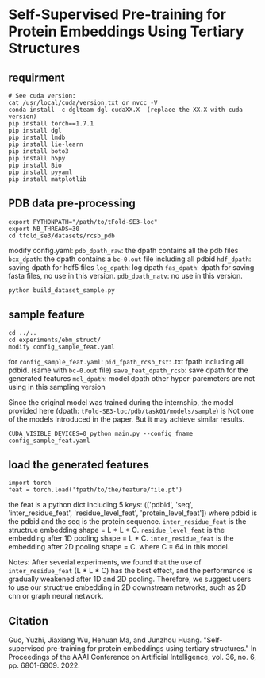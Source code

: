 
# Self-Supervised Pre-training for Protein Embeddings Using Tertiary Structures

## requirment
```
# See cuda version:
cat /usr/local/cuda/version.txt or nvcc -V
conda install -c dglteam dgl-cudaXX.X  (replace the XX.X with cuda version)
pip install torch==1.7.1
pip install dgl
pip install lmdb
pip install lie-learn
pip install boto3
pip install h5py
pip install Bio
pip install pyyaml
pip install matplotlib
```

## PDB data pre-processing
```
export PYTHONPATH="/path/to/tFold-SE3-loc"
export NB_THREADS=30
cd tfold_se3/datasets/rcsb_pdb
```
modify config.yaml: 
`pdb_dpath_raw`: the dpath contains all the pdb files 
`bcx_dpath`: the dpath contains a `bc-0.out` file including all pdbid
`hdf_dpath`: saving dpath for hdf5 files
`log_dpath`: log dpath
`fas_dpath`: dpath for saving fasta files, no use in this version.
`pdb_dpath_natv`: no use in this version.
```
python build_dataset_sample.py
```

<!-- ## pre-training
```
cd tfold_se3/experiments/ebm_struct
modify config.yaml 
CUDA_VISIBLE_DEVICES=0 python main.py --config_fname config.yaml

``` -->
<!-- ## fine-tunning

 -->


## sample feature

```
cd ../..
cd experiments/ebm_struct/
modify config_sample_feat.yaml
```
for `config_sample_feat.yaml`:
`pid_fpath_rcsb_tst`: .txt fpath including all pdbid. (same with `bc-0.out` file)
`save_feat_dpath_rcsb`: save dpath for the generated features
`mdl_dpath`: model dpath
other hyper-paremeters are not using in this sampling version

Since the original model was trained during the internship, the model provided here (dpath: `tFold-SE3-loc/pdb/task01/models/sample`) is Not one of the models introduced in the paper. But it may achieve similar results.

```
CUDA_VISIBLE_DEVICES=0 python main.py --config_fname config_sample_feat.yaml
```

## load the generated features
```
import torch
feat = torch.load('fpath/to/the/feature/file.pt')
```
the feat is a python dict including 5 keys: (['pdbid', 'seq', 'inter_residue_feat', 'residue_level_feat', 'protein_level_feat'])
where pdbid is the pdbid and the seq is the protein sequence.
`inter_residue_feat` is the structrue embedding shape = L * L * C.
`residue_level_feat` is the embedding after 1D pooling shape = L * C.
`inter_residue_feat` is the embedding after 2D pooling shape = C.
where C = 64 in this model.

Notes:
After severial experiments, we found that the use of `inter_residue_feat` (L * L * C) has the best effect, and the performance is gradually weakened after 1D and 2D pooling. Therefore, we suggest users to use our structrue embedding in 2D downstream networks, such as 2D cnn or graph neural network. 


## Citation
Guo, Yuzhi, Jiaxiang Wu, Hehuan Ma, and Junzhou Huang. "Self-supervised pre-training for protein embeddings using tertiary structures." In Proceedings of the AAAI Conference on Artificial Intelligence, vol. 36, no. 6, pp. 6801-6809. 2022.

